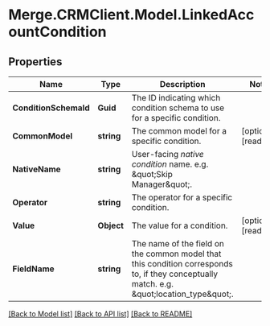 # Merge.CRMClient.Model.LinkedAccountCondition

## Properties

Name | Type | Description | Notes
------------ | ------------- | ------------- | -------------
**ConditionSchemaId** | **Guid** | The ID indicating which condition schema to use for a specific condition. | 
**CommonModel** | **string** | The common model for a specific condition. | [optional] [readonly] 
**NativeName** | **string** | User-facing *native condition* name. e.g. \&quot;Skip Manager\&quot;. | 
**Operator** | **string** | The operator for a specific condition. | 
**Value** | **Object** | The value for a condition. | [optional] [readonly] 
**FieldName** | **string** | The name of the field on the common model that this condition corresponds to, if they conceptually match. e.g. \&quot;location_type\&quot;. | 

[[Back to Model list]](../README.md#documentation-for-models) [[Back to API list]](../README.md#documentation-for-api-endpoints) [[Back to README]](../README.md)

